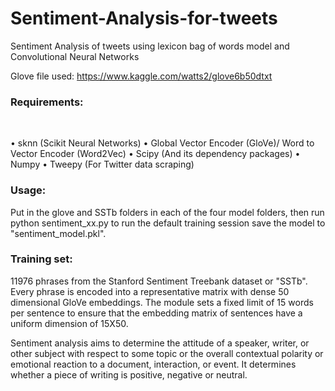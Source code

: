# Sentiment-Analysis-for-tweets
Sentiment Analysis of tweets using lexicon bag of words model and Convolutional Neural Networks 

Glove file used: https://www.kaggle.com/watts2/glove6b50dtxt

### Requirements:
<br>

• sknn (Scikit Neural Networks)
• Global Vector Encoder (GloVe)/ Word to Vector Encoder (Word2Vec)
• Scipy (And its dependency packages)
• Numpy
• Tweepy (For Twitter data scraping)

### Usage:
Put in the glove and SSTb folders in each of the four model folders, then run python sentiment_xx.py
to run the default training session save the model to "sentiment_model.pkl".

### Training set:
11976 phrases from the Stanford Sentiment Treebank dataset or "SSTb". Every phrase is encoded into a representative matrix with dense 50 dimensional GloVe embeddings. 
The module sets a fixed limit of  15 words per sentence to ensure that the embedding matrix of sentences have a uniform dimension of 15X50.

Sentiment analysis aims to determine the attitude of a speaker, writer, or other subject with respect to some topic or
the overall contextual polarity or emotional reaction to a document, interaction, or event. It determines whether a piece of writing is positive,
negative or neutral.
